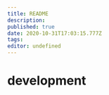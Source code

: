 ```yaml
---
title: README
description: 
published: true
date: 2020-10-31T17:03:15.777Z
tags: 
editor: undefined
---
```


# development
